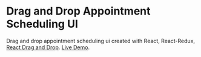 # Drag and Drop Appointment Scheduling UI

Drag and drop appointment scheduling ui created with React, React-Redux, [React Drag and Drop](https://github.com/asbjornenge/react-drag-and-drop). [Live Demo](https://github.com/asbjornenge/react-drag-and-drop).
